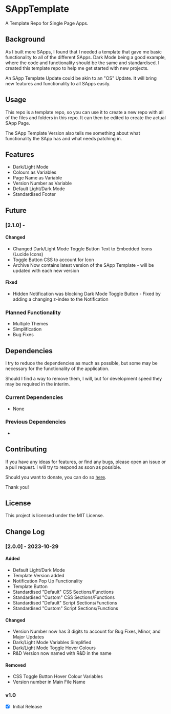 # SAppTemplate
A Template Repo for Single Page Apps.

## Background
As I built more SApps, I found that I needed a template that gave me basic functionality to all of the different SApps. Dark Mode being a good example, where the code and functionality should be the same and standardised. I created this template repo to help me get started with new projects.

An SApp Template Update could be akin to an "OS" Update. It will bring new features and functionality to all SApps easily.

## Usage
This repo is a template repo, so you can use it to create a new repo with all of the files and folders in this repo. It can then be edited to create the actual SApp Page.

The SApp Template Version also tells me something about what functionality the SApp has and what needs patching in.

## Features
- Dark/Light Mode
- Colours as Variables
- Page Name as Variable
- Version Number as Variable
- Default Light/Dark Mode
- Standardised Footer

## Future

### [2.1.0] -

#### Changed

- Changed Dark/Light Mode Toggle Button Text to Embedded Icons (Lucide Icons)
- Toggle Button CSS to account for Icon
- Archive Now contains latest version of the SApp Template - will be updated with each new version

#### Fixed

- Hidden Notification was blocking Dark Mode Toggle Button - Fixed by adding a changing z-index to the Notification

### Planned Functionality
- Multiple Themes
- Simplification
- Bug Fixes

## Dependencies
I try to reduce the dependencies as much as possible, but some may be necessary for the functionality of the application.

Should I find a way to remove them, I will, but for development speed they may be required in the interim.

### Current Dependencies
- None

### Previous Dependencies
- 

## Contributing
If you have any ideas for features, or find any bugs, please open an issue or a pull request. I will try to respond as soon as possible.

Should you want to donate, you can do so [here](https://www.buymeacoffee.com/caddickbrown).

Thank you!

## License
This project is licensed under the MIT License.

## Change Log

### [2.0.0] - 2023-10-29

#### Added

- Default Light/Dark Mode
- Template Version added
- Notification Pop Up Functionality
- Template Button
- Standardised "Default" CSS Sections/Functions
- Standardised "Custom" CSS Sections/Functions
- Standardised "Default" Script Sections/Functions
- Standardised "Custom" Script Sections/Functions

#### Changed

- Version Number now has 3 digits to account for Bug Fixes, Minor, and Major Updates
- Dark/Light Mode Variables Simplified
- Dark/Light Mode Toggle Hover Colours
- R&D Version now named with R&D in the name

#### Removed

- CSS Toggle Button Hover Colour Variables
- Version number in Main File Name

### v1.0
- [x] Initial Release